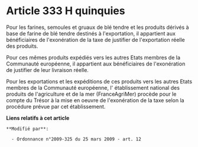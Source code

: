 # Article 333 H quinquies

Pour les farines, semoules et gruaux de blé tendre et les produits dérivés à base de farine de blé tendre destinés à
l'exportation, il appartient aux bénéficiaires de l'exonération de la taxe de justifier de l'exportation réelle des
produits. 

Pour ces mêmes produits expédiés vers les autres Etats membres de la Communauté européenne, il appartient aux bénéficiaires
de l'exonération de justifier de leur livraison réelle. 

Pour les exportations et les expéditions de ces produits vers les autres Etats membres de la Communauté européenne, l'
établissement national des produits de l'agriculture et de la mer (FranceAgriMer) procède pour le compte du Trésor à la mise
en oeuvre de l'exonération de la taxe selon la procédure prévue par cet établissement.

**Liens relatifs à cet article**

	**Modifié par**:

	  - Ordonnance n°2009-325 du 25 mars 2009 - art. 12
